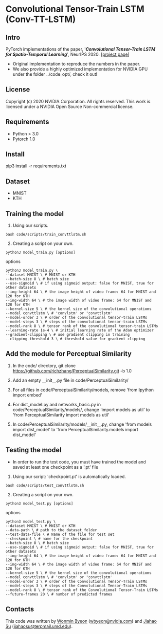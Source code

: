 # Convolutional Tensor-Train LSTM (Conv-TT-LSTM)

## Intro
PyTorch implementations of the paper, '***Convolutional Tensor-Train LSTM for Spatio-Temporal Learning***', NeurIPS 2020. [[project page](https://sites.google.com/nvidia.com/conv-tt-lstm)]

* Original implementation to reproduce the numbers in the paper.
* We also provide a highly optimized implementation for NVIDIA GPU under the folder ../code_opt/, check it out! 

## License 
Copyright (c) 2020 NVIDIA Corporation. All rights reserved. This work is licensed under a NVIDIA Open Source Non-commercial license.

## Requirements
- Python > 3.0
- Pytorch 1.0

## Install 
pip3 install -r requirements.txt

## Dataset
- MNIST
- KTH

## Training the model
1) Using our scripts.
```shell
bash code/scripts/train_convttlstm.sh
```

2) Creating a script on your own.
```shell
python3 model_train.py [options]

```
options
```shell
python3 model_train.py \ 
--dataset MNIST \ # MNIST or KTH
--batch-size 8 \ # batch size 
--use-sigmoid \ # if using sigmoid output: false for MNIST, true for other datasets
--img-height 64 \ # the image height of video frame: 64 for MNIST and 120 for KTH
--img-width 64 \ # the image width of video frame: 64 for MNIST and 120 for KTH
--kernel-size 5 \ # the kernel size of the convolutional operations 
--model convttlstm \ # 'convlstm' or 'convttlstm'
--model-order 3 \ # order of the convolutional tensor-train LSTMs
--model-steps 3 \ # steps of the convolutional tensor-train LSTMs
--model-rank 8 \ # tensor rank of the convolutional tensor-train LSTMs
--learning-rate 1e-4 \ # initial learning rate of the Adam optimizer
--gradient-clipping \ # use gradient clipping in training
--clipping-threshold 3 \ # threshold value for gradient clipping
```

## Add the module for Perceptual Similarity
1) In the code/ directory, 
    git clone https://github.com/richzhang/PerceptualSimilarity.git -b 1.0
    
2) Add an empty \_\_init\_\_.py file in code/PerceptualSimilarity/

3) For all files in code/PerceptualSimilarity/models, remove 'from Ipython import embed' 
    
4) For dist\_model.py and networks\_basic.py in code/PerceptualSimilarity/models/, change 'import models as util' to 'from PerceptualSimilarity import models as util'

5) In code/PerceptualSimilarity/models/\_\_init\_\_.py, change 'from models import dist\_model' to 'from PerceptualSimilarity.models import dist\_model'


## Testing the model
* In order to run the test code, you must have trained the model and saved at least one checkpoint as a '.pt'  file

1) Using our script: 'checkpoint.pt' is automatically loaded.
```shell
bash code/scripts/test_convttlstm.sh
```

2) Creating a script on your own.
```shell
python3 model_test.py [options]

```
options
```shell
python3 model_test.py \ 
--dataset MNIST \ # MNIST or KTH
--data-path \ # path to the dataset folder
--test-data-file \ # Name of the file for test set
--checkpoint \ # name for the checkpoint
--batch-size 8 \ # batch size 
--use-sigmoid \ # if using sigmoid output: false for MNIST, true for other datasets
--img-height 64 \ # the image height of video frame: 64 for MNIST and 120 for KTH
--img-width 64 \ # the image width of video frame: 64 for MNIST and 120 for KTH
--kernel-size 5 \ # the kernel size of the convolutional operations 
--model convttlstm \ # 'convlstm' or 'convttlstm'
--model-order 3 \ # order of the Convolutional Tensor-Train LSTMs
--model-steps 3 \ # steps of the Convolutional Tensor-Train LSTMs
--model-rank 8 \ # tensor rank of the Convolutional Tensor-Train LSTMs
--future-frames 20 \ # number of predicted frames
```

## Contacts
This code was written by [Wonmin Byeon](https://github.com/wonmin-byeon) \(wbyeon@nvidia.com\) and [Jiahao Su](https://github.com/jiahaosu) \(jiahaosu@terpmail.umd.edu\).
